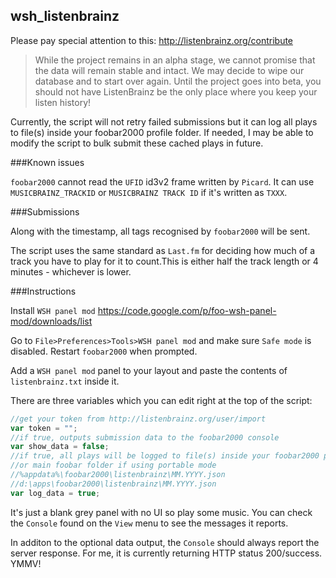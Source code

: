 ## wsh_listenbrainz

Please pay special attention to this: http://listenbrainz.org/contribute

>While the project remains in an alpha stage, we cannot promise that the data
will remain stable and intact. We may decide to wipe our database and
to start over again. Until the project goes into beta, you should not have
ListenBrainz be the only place where you keep your listen history!

Currently, the script will not retry failed submissions but it can log
all plays to file(s) inside your foobar2000 profile folder. If needed,
I may be able to modify the script to bulk submit these cached plays in future.

###Known issues

`foobar2000` cannot read the `UFID` id3v2 frame written by `Picard`.
It can use `MUSICBRAINZ_TRACKID` or `MUSICBRAINZ TRACK ID` if it's
written as `TXXX`.

###Submissions

Along with the timestamp, all tags recognised by `foobar2000`
will be sent.

The script uses the same standard as `Last.fm` for deciding
how much of a track you have to play for it to count.This is either
half the track length or 4 minutes - whichever is lower.

###Instructions

Install `WSH panel mod`
https://code.google.com/p/foo-wsh-panel-mod/downloads/list

Go to `File>Preferences>Tools>WSH panel mod` and make
sure `Safe mode` is disabled. Restart `foobar2000` when prompted.

Add a `WSH panel mod` panel to your layout and paste the contents of 
`listenbrainz.txt` inside it.

There are three variables which you can edit right at the top of the script:

```javascript
//get your token from http://listenbrainz.org/user/import
var token = "";
//if true, outputs submission data to the foobar2000 console
var show_data = false;
//if true, all plays will be logged to file(s) inside your foobar2000 profile
//or main foobar folder if using portable mode
//%appdata%\foobar2000\listenbrainz\MM.YYYY.json
//d:\apps\foobar2000\listenbrainz\MM.YYYY.json
var log_data = true;
```

It's just a blank grey panel with no UI so play some music. You can check
the `Console` found on the `View` menu to see the messages it reports.

In additon to the optional data output, the `Console` should always report
the server response. For me, it is currently returning HTTP status 200/success.
YMMV!
